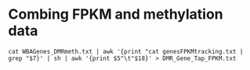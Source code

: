 # Combing FPKM and methylation data

```
cat WBAGenes_DMRmeth.txt | awk '{print "cat genesFPKMtracking.txt | grep "$7}' | sh | awk '{print $5"\t"$18}' > DMR_Gene_Tap_FPKM.txt
```
